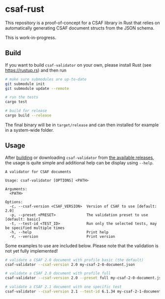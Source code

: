 # csaf-rust

This repository is a proof-of-concept for a CSAF library in Rust that relies on automatically generating CSAF document structs from the JSON schema.

This is work-in-progress.

## Build

If you want to build `csaf-validator` on your own, please install Rust (see https://rustup.rs) and then run

```bash
# make sure submodules are up-to-date
git submodule init
git submodule update --remote

# run the tests
cargo test

# build for release
cargo build --release
```

The final binary will be in `target/release` and can then installed for example in a system-wide folder.

## Usage

After [building](README.md#build) or downloading `csaf-validator` from [the available releases](https://github.com/csaf-rs/csaf/releases), the usage is quite simple and additional help can be display using `--help`.

```
A validator for CSAF documents

Usage: csaf-validator [OPTIONS] <PATH>

Arguments:
  <PATH>  

Options:
  -c, --csaf-version <CSAF_VERSION>  Version of CSAF to use [default: 2.0]
  -p, --preset <PRESET>              The validation preset to use [default: basic]
  -t, --test-id <TEST_ID>            Run only the selected tests, may be specified multiple times
  -h, --help                         Print help
  -V, --version                      Print version
```

Some examples to use are included below. Please note that the validation is not yet fully implemented!

```bash
# validate a CSAF 2.0 document with profile basic (the default)
csaf-validator --csaf-version 2.0 my-csaf-2-0-document.json

# validate a CSAF 2.0 document with profile full
csaf-validator --csaf-version 2.0 --preset full my-csaf-2-0-document.json

# validate a CSAF 2.1 document with one specific test
csaf-validator --csaf-version 2.1 --test-id 6.1.34 my-csaf-2-1-document.json
```
